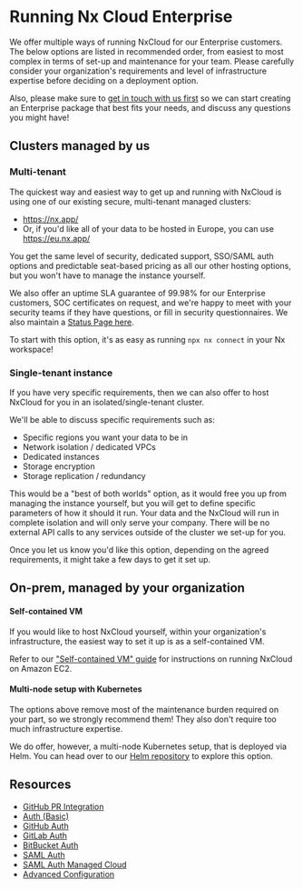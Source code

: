 # Running Nx Cloud Enterprise

We offer multiple ways of running NxCloud for our Enterprise customers. The below options are listed in recommended order, from easiest to most complex in
terms of set-up and maintenance for your team. Please carefully consider your organization's requirements and level of infrastructure expertise before deciding on
a deployment option.

Also, please make sure to [get in touch with us first](https://nx.app/enterprise?utm_source=nx.dev) so we can start creating an Enterprise package
that best fits your needs, and discuss any questions you might have!

## Clusters managed by us

### Multi-tenant

The quickest way and easiest way to get up and running with NxCloud is using one of our existing secure, multi-tenant managed clusters:

- https://nx.app/
- Or, if you'd like all of your data to be hosted in Europe, you can use https://eu.nx.app/

You get the same level of security, dedicated support, SSO/SAML auth options and predictable seat-based pricing as all our other hosting options, but you won't have
to manage the instance yourself.

We also offer an uptime SLA guarantee of 99.98% for our Enterprise customers, SOC certificates on request, and we're happy to meet with your security teams if they
have questions, or fill in security questionnaires. We also maintain a [Status Page here](https://status.nx.app/).

To start with this option, it's as easy as running `npx nx connect` in your Nx workspace!

### Single-tenant instance

If you have very specific requirements, then we can also offer to host NxCloud for you in an isolated/single-tenant cluster.

We'll be able to discuss specific requirements such as:

- Specific regions you want your data to be in
- Network isolation / dedicated VPCs
- Dedicated instances
- Storage encryption
- Storage replication / redundancy

This would be a "best of both worlds" option, as it would free you up from managing the instance yourself, but you will get to define specific parameters of how it should it run.
Your data and the NxCloud will run in complete isolation and will only serve your company. There will be no external API calls to any services outside of the cluster we set-up for you.

Once you let us know you'd like this option, depending on the agreed requirements, it might take a few days to get it set up.

## On-prem, managed by your organization

#### Self-contained VM

If you would like to host NxCloud yourself, within your organization's infrastructure, the easiest way to set it up is as a self-contained VM.

Refer to our ["Self-contained VM" guide](/ci/recipes/on-premise/ami-setup) for instructions on running NxCloud on Amazon EC2.

#### Multi-node setup with Kubernetes

The options above remove most of the maintenance burden required on your part, so we strongly recommend them! They also don't require too much infrastructure expertise.

We do offer, however, a multi-node Kubernetes setup, that is deployed via Helm. You can head over to our [Helm repository](https://github.com/nrwl/nx-cloud-helm/) to explore this option.

## Resources

- [GitHub PR Integration](/ci/recipes/source-control-integration/github)
- [Auth (Basic)](/ci/recipes/on-premise/auth-single-admin)
- [GitHub Auth](/ci/recipes/on-premise/auth-github)
- [GitLab Auth](/ci/recipes/on-premise/auth-gitlab)
- [BitBucket Auth](/ci/recipes/on-premise/auth-bitbucket)
- [SAML Auth](/ci/recipes/on-premise/auth-saml)
- [SAML Auth Managed Cloud](/ci/recipes/on-premise/auth-saml-managed)
- [Advanced Configuration](/ci/recipes/on-premise/advanced-config)
